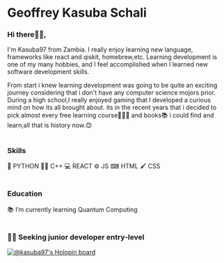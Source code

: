 # Geoffrey Kasuba Schali
### Hi there👋🏾,

I'm Kasuba97 from Zambia. I really enjoy learning new language, frameworks like react and qiskit, homebrew,etc. Learning development is one of my many hobbies, and I feel accomplished when I learned new software development skills.

From start i knew learning development was going to be quite an exciting journey considering that i don't have any computer science mojors prior. During a high school,I really enjoyed gaming that I developed a curious mind on how its all brought about. its in the recent years that i decided to pick almost every free learning course👩🏾‍💻 and books📚 i could find and learn,all that is history now.😊
#
### Skills
🐍 PYTHON 
🐱‍💻 C++
💻 REACT 
⚙ JS 
⌨ HTML 
🖌 CSS
#
### Education
📚 I’m currently learning Quantum Computing
#
### 🐱‍🏍 Seeking junior developer entry-level
[![@kasuba97's Holopin board](https://holopin.me/kasuba97)](https://holopin.io/@kasuba97)
